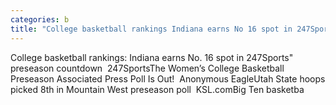 ```yaml
---
categories: b
title: "College basketball rankings Indiana earns No 16 spot in 247Sports preseason countdown  247Sports"
---
```

College basketball rankings: Indiana earns No. 16 spot in 247Sports" preseason countdown&nbsp;&nbsp;247SportsThe Women’s College Basketball Preseason Associated Press Poll Is Out!&nbsp;&nbsp;Anonymous EagleUtah State hoops picked 8th in Mountain West preseason poll&nbsp;&nbsp;KSL.comBig Ten basketba